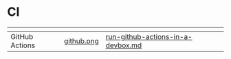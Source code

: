 # CI



<table data-view="cards"><thead><tr><th></th><th data-hidden data-card-cover data-type="files"></th><th data-hidden data-card-target data-type="content-ref"></th></tr></thead><tbody><tr><td>GitHub Actions</td><td><a href="../../.gitbook/assets/github.png">github.png</a></td><td><a href="run-github-actions-in-a-devbox.md">run-github-actions-in-a-devbox.md</a></td></tr></tbody></table>
